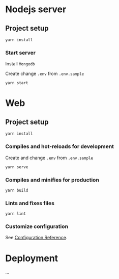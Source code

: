 # Nodejs server

## Project setup
```
yarn install
```

### Start server

Install `Mongodb`

Create change `.env` from `.env.sample`

```
yarn start
```

# Web

## Project setup
```
yarn install
```

### Compiles and hot-reloads for development

Create and change `.env` from `.env.sample`

```
yarn serve
```

### Compiles and minifies for production
```
yarn build
```

### Lints and fixes files
```
yarn lint
```

### Customize configuration
See [Configuration Reference](https://cli.vuejs.org/config/).

# Deployment

...
